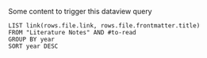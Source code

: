 Some content to trigger this dataview query
```dataview
LIST link(rows.file.link, rows.file.frontmatter.title) 
FROM "Literature Notes" AND #to-read  
GROUP BY year
SORT year DESC
```
